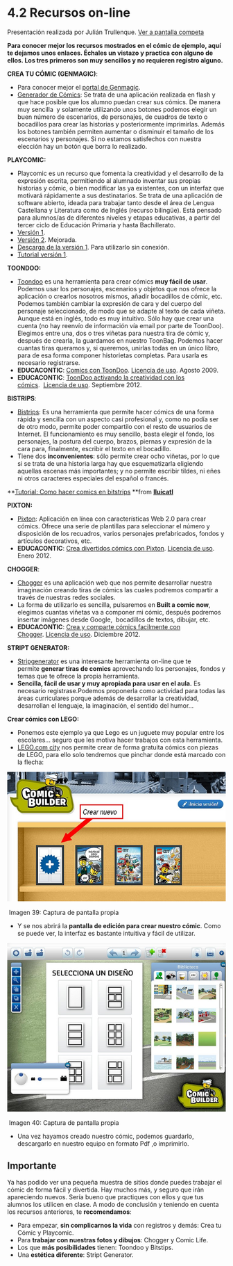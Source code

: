 # 4.2 Recursos on-line

Presentación realizada por Julián Trullenque. [Ver a pantalla competa](https://dl.dropboxusercontent.com/u/46039577/curso/comics.swf)

**Para conocer mejor los recursos mostrados en el cómic de ejemplo, aquí te dejamos unos enlaces. Échales un vistazo y practica con alguno de ellos. Los tres primeros son muy sencillos y no requieren registro alguno.**

**CREA TU CÓMIC (GENMAGIC)**:

*   Para conocer mejor el [portal de Genmagic](http://www.genmagic.net/educa/mod/resource/view.php?id=5).
*   [Generador de Cómics](https://dl.dropboxusercontent.com/u/46039577/curso/comics.swf): Se trata de una aplicación realizada en flash y que hace posible que los alumno puedan crear sus cómics. De manera muy sencilla  y solamente utilizando unos botones podemos elegir un buen número de escenarios, de personajes, de cuadros de texto o bocadillos para crear las historias y posteriormente imprimirlas. Además los botones también permiten aumentar o disminuir el tamaño de los escenarios y personajes. Si no estamos satisfechos con nuestra elección hay un botón que borra lo realizado.

**PLAYCOMIC:**

*   Playcomic es un recurso que fomenta la creatividad y el desarrollo de la expresión escrita, permitiendo al alumnado inventar sus propias historias y cómic, o bien modificar las ya existentes, con un interfaz que motivará rápidamente a sus destinatarios. Se trata de una aplicación de software abierto, ideada para trabajar tanto desde el área de Lengua Castellana y Literatura como de Inglés (recurso bilingüe). Está pensado para alumnos/as de diferentes niveles y etapas educativas, a partir del tercer ciclo de Educación Primaria y hasta Bachillerato.
*   [Versión 1](http://ntic.educacion.es/w3/eos/MaterialesEducativos/mem2009/playcomic/index_es.html).
*   [Versión 2](http://www.playcomic.es/). Mejorada.
*   [Descarga de la versión 1](http://descargas.pntic.mec.es/contenidos/premios_curriculares/2009/playcomic/playcomic.zip). Para utilizarlo sin conexión.
*   [Tutorial versión 1](http://recursostic.educacion.es/observatorio/version/v2/es/cajon-de-sastre/38-cajon-de-sastre/1041-creamos-el-libro-de-los-comics).

**TOONDOO:** 

*   [Toondoo](http://www.toondoo.com/) es una herramienta para crear cómics **muy fácil de usar**. Podemos usar los personajes, escenarios y objetos que nos ofrece la aplicación o crearlos nosotros mismos, añadir bocadillos de cómic, etc. Podemos también cambiar la expresión de cara y del cuerpo del personaje seleccionado, de modo que se adapte al texto de cada viñeta. Aunque está en inglés, todo es muy intuitivo. Sólo hay que crear una cuenta (no hay reenvío de información vía email por parte de ToonDoo). Elegimos entre una, dos o tres viñetas para nuestra tira de cómic y, después de crearla, la guardamos en nuestro ToonBag. Podemos hacer cuantas tiras queramos y, si queremos, unirlas todas en un único libro, para de esa forma componer historietas completas. Para usarla es necesario registrarse.
*   **EDUCACONTIC**: [Comics con ToonDoo](http://www.educacontic.es/blog/comics-con-toondoo). [Licencia de uso](http://creativecommons.org/licenses/by-sa/3.0/es/). Agosto 2009.
*   **EDUCACONTIC**: [ToonDoo activando la creatividad con los cómics](http://www.educacontic.es/blog/toondoo-activando-la-creatividad-con-comics).  [Licencia de uso](http://creativecommons.org/licenses/by-sa/3.0/es/). Septiembre 2012.

**BISTRIPS**:

*   [Bistrips](http://bitstrips.com/create/comic/): Es una herramienta que permite hacer cómics de una forma rápida y sencilla con un aspecto casi profesional y, como no podía ser de otro modo, permite poder compartilo con el resto de usuarios de Internet. El funcionamiento es muy sencillo, basta elegir el fondo, los personajes, la postura del cuerpo, brazos, piernas y expresión de la cara para, finalmente, escribir el texto en el bocadillo.
*   Tiene dos **inconvenientes**: sólo permite crear ocho viñetas, por lo que si se trata de una historia larga hay que esquematizarla eligiendo aquellas escenas más importantes; y no permite escribir tildes, ni eñes ni otros caracteres especiales del español o francés.

**[Tutorial: Como hacer comics en bitstrips](https://www.slideshare.net/Iluicatl/tutorial-como-hacer-comics-en-bitstrips "Tutorial: Como hacer comics en bitstrips") **from **[Iluicatl](http://www.slideshare.net/Iluicatl)** 

**PIXTON:**

*   [Pixton](http://www.pixton.com/es/create/): Aplicación en línea con características Web 2.0 para crear cómics. Ofrece una serie de plantillas para seleccionar el número y disposición de los recuadros, varios personajes prefabricados, fondos y artículos decorativos, etc.
*   **EDUCACONTIC**: [Crea divertidos cómics con Pixton](http://www.educacontic.es/blog/crea-divertidos-comics-con-pixton). [Licencia de uso](http://creativecommons.org/licenses/by-sa/3.0/es/). Enero 2012.

**CHOGGER**:

*   [Chogger](http://chogger.com/) es una aplicación web que nos permite desarrollar nuestra imaginación creando tiras de cómics las cuales podremos compartir a través de nuestras redes sociales.
*   La forma de utilizarlo es sencilla, pulsaremos en **Built a comic now**, elegimos cuantas viñetas va a componer mi cómic, después podremos insertar imágenes desde Google,  bocadillos de textos, dibujar, etc.
*   **EDUCACONTIC**: [Crea y comparte cómics facilmente con Chogger](http://www.educacontic.es/blog/crea-y-comparte-comics-facilmente-con-chogger). [Licencia de uso](http://creativecommons.org/licenses/by-sa/3.0/es/). Diciembre 2012.

**STRIPT GENERATOR:**

*   [Stripgenerator](http://stripgenerator.com/) es una interesante herramienta on-line que te permite **generar tiras de comics** aprovechando los personajes, fondos y temas que te ofrece la propia herramienta.
*   **Sencilla, fácil de usar y muy apropiada para usar en el aula.** Es necesario registrase.Podemos proponerla como actividad para todas las áreas curriculares porque además de desarrollar la creatividad, desarrollan el lenguaje, la imaginación, el sentido del humor…

**Crear cómics con LEGO:**

*   Ponemos este ejemplo ya que Lego es un juguete muy popular entre los escolares... seguro que les motiva hacer trabajos con esta herramienta.
*   [LEGO.com city](http://city.lego.com/es-es/comic-builder/my-comics/fire-comic) nos permite crear de forma gratuita cómics con piezas de LEGO, para ello solo tendremos que pinchar donde está marcado con la flecha:


![](img/lego.jpg "Crea cómics con LEGO")


 Imagen 39: Captura de pantalla propia

*   Y se nos abrirá la **pantalla de edición para crear nuestro cómic**. Como se puede ver, la interfaz es bastante intuitiva y fácil de utilizar.


![](img/lego2.jpg "Crear cómics con LEGO")


 Imagen 40: Captura de pantalla propia

*   Una vez hayamos creado nuestro cómic, podemos guardarlo, descargarlo en nuestro equipo en formato Pdf ,o imprimirlo.

## Importante

Ya has podido ver una pequeña muestra de sitios donde puedes trabajar el cómic de forma fácil y divertida. Hay muchos más, y seguro que irán apareciendo nuevos. Sería bueno que practiques con ellos y que tus alumnos los utilicen en clase. A modo de conclusión y teniendo en cuenta los recursos anteriores, te **recomendamos**:

*   Para empezar, **sin complicarnos la vida** con registros y demás: Crea tu Cómic y Playcomic.
*   Para **trabajar con nuestras fotos y dibujos**: Chogger y Comic Life.
*   Los que **más posibilidades** tienen: Toondoo y Bitstips.
*   Una **estética diferente**: Stript Generator.

